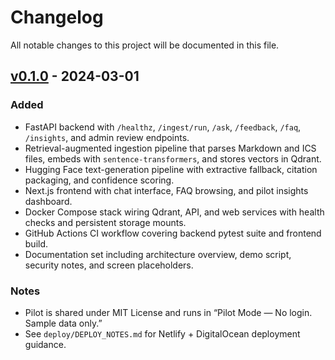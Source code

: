 # Changelog

All notable changes to this project will be documented in this file.

## [v0.1.0] - 2024-03-01

### Added
- FastAPI backend with `/healthz`, `/ingest/run`, `/ask`, `/feedback`, `/faq`, `/insights`, and admin review endpoints.
- Retrieval-augmented ingestion pipeline that parses Markdown and ICS files, embeds with `sentence-transformers`, and stores vectors in Qdrant.
- Hugging Face text-generation pipeline with extractive fallback, citation packaging, and confidence scoring.
- Next.js frontend with chat interface, FAQ browsing, and pilot insights dashboard.
- Docker Compose stack wiring Qdrant, API, and web services with health checks and persistent storage mounts.
- GitHub Actions CI workflow covering backend pytest suite and frontend build.
- Documentation set including architecture overview, demo script, security notes, and screen placeholders.

### Notes
- Pilot is shared under MIT License and runs in “Pilot Mode — No login. Sample data only.”
- See `deploy/DEPLOY_NOTES.md` for Netlify + DigitalOcean deployment guidance.

[v0.1.0]: https://github.com/OWNER/lena/releases/tag/v0.1.0
